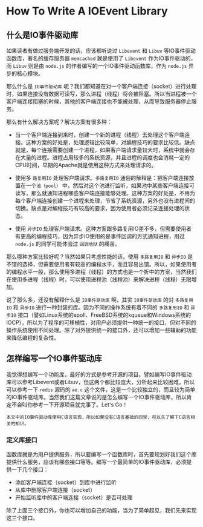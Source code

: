 # How To Write A IOEvent Library

## 什么是IO事件驱动库
如果读者有做过服务端开发的话，应该都听说过 `Libevent` 和 `Libuv` 等IO事件驱动函数库，著名的缓存服务器 `memcached` 就是使用了 `Libevent` 作为IO事件驱动的，而 `Libuv` 则是由 `node.js` 的作者编写的一个IO事件驱动函数库，作为 `node.js` 异步的核心模块。

那么什么是 `IO事件驱动库` 呢？我们都知道在对一个客户端连接（socket）进行处理时，如果连接没有数据可读写，那么进程（线程）将会被阻塞。所以当进程被一个客户端连接阻塞的时候，其他的客户端连接也不能被处理，从而导致服务器停止服务。

那么有什么解决方案呢？解决方案有很多种：
* 当一个客户端连接到来时，创建一个新的进程（线程）去处理这个客户端连接。这种方案的好处是，处理逻辑比较简单，对编程技巧的要求比较低。缺点就是，每个连接需要创建一个进程，如果客户端请求量较大时，系统中就会存在大量的进程。进程占用较多的系统资源，并且进程的调度也会消耗一定的CPU时间，早期的Apache就是使用这种方式来处理请求的。

* 使用多 `路复用IO` 处理客户端请求。`多路复用IO` 通俗的解释是：把客户端连接放置在一个`池（pool）` 中，然后对这个池进行监听，如果池中某些客户端连接可读写，那么就通知进程哪些客户端连接能够处理。这种方案的好处是，不用为每个客户端连接创建一个进程来处理，节省了系统资源，另外也没有进程间的切换。缺点是对编程技巧有较高的要求，因为使用者必须记录连接处理的状态。

* 使用 `异步IO` 处理客户端请求。这种方案跟多路复用IO差不多，但需要使用者有更高的编程技巧，因为异步IO使用的是事件回调的方式通知进程，用过 `node.js` 的同学可能体验过 `回调地狱` 的痛苦。

那么哪种方案比较好呢？当然如果只考虑性能的话，使用 `多路复用IO` 和 `异步IO` 是不错的选择，但需要使用者有较高的编程水平，而且容易出错。所以，如果使用者的编程水平一般，那么使用多进程（线程）的方式也是一个折中的方案，当然我们在使用多进程（线程）时，可以使用进程池（线程池）来解决进程（线程）无限增加。

说了那么多，还没有解释什么是 `IO事件驱动库` 啊，其实 `IO事件驱动库` 的对 `多路复用IO` 和 `异步IO` 进行一种封装的库。因为不同的操作系统有着不同的 `多路复用IO` 和 `异步IO` 接口（譬如Linux系统的epoll、FreeBSD系统的kqueue和Windows系统的IOCP），所以为了程序的可移植性，对用户必须提供一种统一的接口，但对不同的操作系统使用不同处理。除了对外提供统一的接口外，还可以增加一些辅助的功能来降低编程的复杂性。

## 怎样编写一个IO事件驱动库
我觉得想编写一个功能库，最好的方式是参考开源的项目。譬如编写IO事件驱动库可以参考Libevent或者Libuv，但这两个都比较庞大，分析起来比较困难。所以可以参考一下 `redis` 源码的 `ae.c` 这个文件，这是一个比较独立的，而且较为简单的IO事件驱动库。当然我们这篇文章说的是怎么编写一个IO事件驱动库，所以肯定不会叫你参考一下开源项目就完事了。Let's Go！

    本文中的IO事件驱动库使用C语言实现，所以如果没有C语言基础的同学，可以先了解下C语言相关的知识。

### 定义库接口
函数库就是为用户提供服务，所以要编写一个函数库时，首先要规划好我们这个库提供什么服务，应该有哪些接口等等。编写一个最简单的IO事件驱动库，必须提供一下几个接口：
* 添加客户端连接（socket）到库中进行监听
* 从库中删除客户端连接（socket）
* 开始监听库中的客户端连接（socket）是否可处理

除了上面三个接口外，你也可以增加自己的功能，当为了简单起见，我们先来实现这三个接口。
